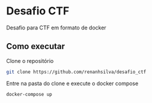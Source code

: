 # Desafio CTF

Desafio para CTF em formato de docker

## Como executar

Clone o repositório

```bash
git clone https://github.com/renanhsilva/desafio_ctf
```

Entre na pasta do clone e execute o docker compose

```bash
docker-compose up
````    
